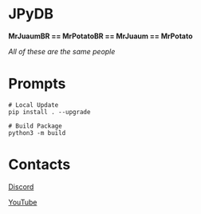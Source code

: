 # JPyDB

**MrJuaumBR == MrPotatoBR == MrJuaum == MrPotato**

*All  of  these  are the same people*


# Prompts
```shell
# Local Update
pip install . --upgrade

# Build Package
python3 -m build

```


# Contacts

[Discord](https://discord.gg/fb84sHDX7R)

[YouTube](https://www.youtube.com/channel/UClcAmcdF0OvAOEgiKr5NgYQ)